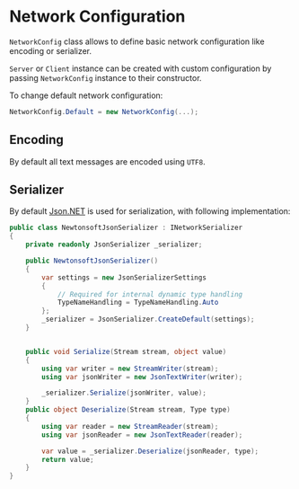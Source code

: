# Network Configuration

`NetworkConfig` class allows to define basic network configuration like encoding or serializer. 

`Server` or `Client` instance can be created with custom configuration by passing `NetworkConfig` instance to their constructor.

To change default network configuration:

```csharp
NetworkConfig.Default = new NetworkConfig(...);
```

## Encoding

By default all text messages are encoded using `UTF8`.

## Serializer

By default [Json.NET](https://www.newtonsoft.com/json) is used for serialization, with following implementation:

```csharp
public class NewtonsoftJsonSerializer : INetworkSerializer
{
    private readonly JsonSerializer _serializer;

    public NewtonsoftJsonSerializer()
    {
        var settings = new JsonSerializerSettings 
        { 
            // Required for internal dynamic type handling  
            TypeNameHandling = TypeNameHandling.Auto
        };
        _serializer = JsonSerializer.CreateDefault(settings);
    }


    public void Serialize(Stream stream, object value)
    {
        using var writer = new StreamWriter(stream);
        using var jsonWriter = new JsonTextWriter(writer);

        _serializer.Serialize(jsonWriter, value);
    }
    public object Deserialize(Stream stream, Type type)
    {
        using var reader = new StreamReader(stream);
        using var jsonReader = new JsonTextReader(reader);

        var value = _serializer.Deserialize(jsonReader, type);
        return value;
    }
}
```
